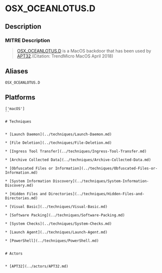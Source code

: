 
# OSX_OCEANLOTUS.D

## Description

### MITRE Description

> [OSX_OCEANLOTUS.D](https://attack.mitre.org/software/S0352) is a MacOS backdoor that has been used by [APT32](https://attack.mitre.org/groups/G0050).(Citation: TrendMicro MacOS April 2018)

## Aliases

```
OSX_OCEANLOTUS.D
```

## Platforms

```
['macOS']
``

# Techniques


* [Launch Daemon](../techniques/Launch-Daemon.md)

* [File Deletion](../techniques/File-Deletion.md)
    
* [Ingress Tool Transfer](../techniques/Ingress-Tool-Transfer.md)
    
* [Archive Collected Data](../techniques/Archive-Collected-Data.md)
    
* [Obfuscated Files or Information](../techniques/Obfuscated-Files-or-Information.md)
    
* [System Information Discovery](../techniques/System-Information-Discovery.md)
    
* [Hidden Files and Directories](../techniques/Hidden-Files-and-Directories.md)
    
* [Visual Basic](../techniques/Visual-Basic.md)
    
* [Software Packing](../techniques/Software-Packing.md)
    
* [System Checks](../techniques/System-Checks.md)
    
* [Launch Agent](../techniques/Launch-Agent.md)
    
* [PowerShell](../techniques/PowerShell.md)
    

# Actors


* [APT32](../actors/APT32.md)

